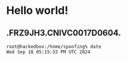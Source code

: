 # Hello world!
.FRZ9JH3.CNIVC0017D0604.
---
```
root@hackedbox:/home/spoofing% date
Wed Sep 18 05:15:33 PM UTC 2024
```
